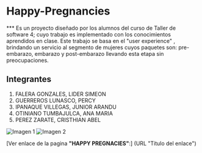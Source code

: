 # Happy-Pregnancies 

*** Es un proyecto diseñado por los alumnos del curso de Taller de software 4; cuyo trabajo es implementado con los conocimientos aprendidos en clase. Este trabajo  se basa en el "user experience" , brindando un servicio al segmento de mujeres cuyos paquetes son: pre-embarazo, embarazo  y post-embarazo llevando esta etapa sin preocupaciones.

## Integrantes

1. FALERA GONZALES, LIDER SIMEON
2. GUERREROS LUNASCO, PERCY
3. IPANAQUE VILLEGAS, JUNIOR ARANDU
4. OTINIANO TUMBAJULCA, ANA MARIA
5. PEREZ ZARATE, CRISTHIAN ABEL

![Imagen 1][1]  ![Imagen 2][2]

 [1]: http://www.prestonclarkinc.com/wp-content/uploads/happy-b-and-m.jpg
 [2]: https://encrypted-tbn0.gstatic.com/images?q=tbn:ANd9GcR-uSN-QMS0m1J3sobNycQ2OidAZcYtowBAij_sAuFG-SGiIWrZ
 


 [Ver enlace de la pagina **"HAPPY PREGNACIES"**:] (URL "Título del enlace")

